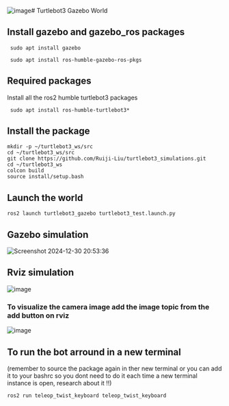 ![image](https://github.com/user-attachments/assets/d6045ced-80af-468d-b999-3ef626ec2814)# Turtlebot3 Gazebo World
## Install gazebo and gazebo_ros packages
```
 sudo apt install gazebo
```

```
 sudo apt install ros-humble-gazebo-ros-pkgs
```
## Required packages
Install all the ros2 humble turtlebot3 packages
```
 sudo apt install ros-humble-turtlebot3*
```
## Install the package
```
mkdir -p ~/turtlebot3_ws/src
cd ~/turtlebot3_ws/src
git clone https://github.com/Ruiji-Liu/turtlebot3_simulations.git
cd ~/turtlebot3_ws
colcon build
source install/setup.bash
```
## Launch the world
```
ros2 launch turtlebot3_gazebo turtlebot3_test.launch.py
```
## Gazebo simulation
![Screenshot 2024-12-30 20:53:36](https://github.com/user-attachments/assets/b80f3f77-5abc-4c96-9a24-f3032ed075e8)

## Rviz simulation
![image](https://github.com/user-attachments/assets/93ccc589-2524-4633-ae9f-59af23a2acd2)

### To visualize the camera image add the image topic from the add button on rviz

![image](https://github.com/user-attachments/assets/6f12e516-0dd2-4a6f-9fed-81bfd79ef860)


## To run the bot arround in a new terminal 
(remember to source the package again in ther new terminal or you can add it to your bashrc so you dont need to do it each time a new terminal instance is open, research about it !!)
```
ros2 run teleop_twist_keyboard teleop_twist_keyboard
```

